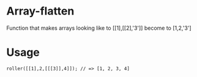 # Array-flatten
Function that makes arrays looking like to [[1],[[2],'3']] become to [1,2,'3']
# Usage
```Javascrip
roller([[1],2,[[[3]],4]]); // => [1, 2, 3, 4]
  
```
